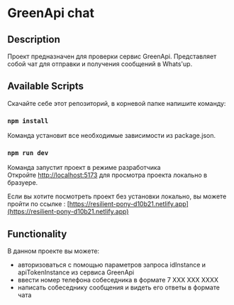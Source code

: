 # GreenApi chat

## Description

Проект предназначен для проверки сервис GreenApi. Представляет собой чат для отправки и получения сообщений в Whats'up.

## Available Scripts

Скачайте себе этот репозиторий, в корневой папке напишите команду:

### `npm install`

Команда установит все необходимые зависимости из package.json.

### `npm run dev`

Команда запустит проект в режиме разработчика\
Откройте [http://localhost:5173](http://localhost:5173) для просмотра проекта локально в бразуере.

Если вы хотите посмотреть проект без установки локально, вы можете пройти по ссылке :
[https://resilient-pony-d10b21.netlify.app](https://resilient-pony-d10b21.netlify.app)

## Functionality

В данном проекте вы можете:

- авторизоваться с помощью параметров запроса idInstance и apiTokenInstance из сервиса GreenApi
- ввести номер телефона собеседника в формате 7 XXX XXX XXXX
- написать собеседнику сообщения и видеть его ответы в формате чата
